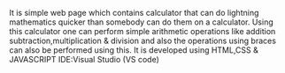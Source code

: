 It is simple web page which contains calculator that can do lightning mathematics quicker than somebody can do them on a calculator.
Using this calculator one can perform simple arithmetic operations like addition subtraction,multiplication & division and also the operations using braces can also be performed using this.
It is developed using HTML,CSS & JAVASCRIPT
IDE:Visual Studio (VS code)
